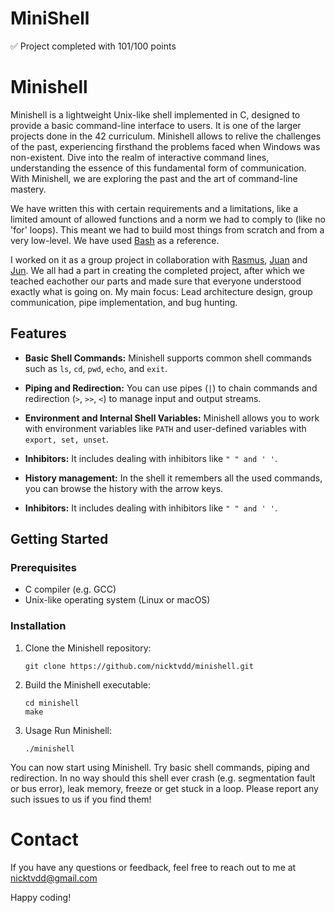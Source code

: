 # MiniShell
:white_check_mark: Project completed with 101/100 points

# Minishell

Minishell is a lightweight Unix-like shell implemented in C, designed to provide a basic command-line interface to users. It is one of the larger projects done in the 42 curriculum. Minishell allows to relive the challenges of the past, experiencing firsthand the problems faced when Windows was non-existent. Dive into the realm of interactive command lines, understanding the essence of this fundamental form of communication. With Minishell, we are exploring the past and the art of command-line mastery.

We have written this with certain requirements and a limitations, like a limited amount of allowed functions and a norm we had to comply to (like no 'for' loops). This meant we had to build most things from scratch and from a very low-level. We have used [Bash](https://www.gnu.org/software/bash/) as a reference.

I worked on it as a group project in collaboration with [Rasmus](https://github.com/RushMaverick), [Juan](https://github.com/jestebanpelaez18) and [Jun](https://github.com/composerjunhee). We all had a part in creating the completed project, after which we teached eachother our parts and made sure that everyone understood exactly what is going on. My main focus: Lead architecture design, group communication, pipe implementation, and bug hunting.

## Features

- **Basic Shell Commands:** Minishell supports common shell commands such as `ls`, `cd`, `pwd`, `echo`, and `exit`.

- **Piping and Redirection:** You can use pipes (`|`) to chain commands and redirection (`>`, `>>`, `<`) to manage input and output streams.

- **Environment and Internal Shell Variables:** Minishell allows you to work with environment variables like `PATH` and user-defined variables with `export, set, unset`.

- **Inhibitors:** It includes dealing with inhibitors like `" " and ' '`.

-  **History management:** In the shell it remembers all the used commands, you can browse the history with the arrow keys.

- **Inhibitors:** It includes dealing with inhibitors like `" " and ' '`.

## Getting Started

### Prerequisites

- C compiler (e.g. GCC)
- Unix-like operating system (Linux or macOS)

### Installation

1. Clone the Minishell repository:

   ```shell
   git clone https://github.com/nicktvdd/minishell.git
   ```
2. Build the Minishell executable:
   ```
   cd minishell
   make
   ```
3. Usage
   Run Minishell:
   ```
   ./minishell
   ```
You can now start using Minishell. Try basic shell commands, piping and redirection.
In no way should this shell ever crash (e.g. segmentation fault or bus error), leak memory, freeze or get stuck in a loop. Please report any such issues to us if you find them!

# Contact

If you have any questions or feedback, feel free to reach out to me at nicktvdd@gmail.com

Happy coding!
